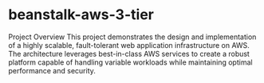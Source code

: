 # beanstalk-aws-3-tier
Project Overview This project demonstrates the design and implementation of a highly scalable, fault-tolerant web application infrastructure on AWS. The architecture leverages best-in-class AWS services to create a robust platform capable of handling variable workloads while maintaining optimal performance and security.
